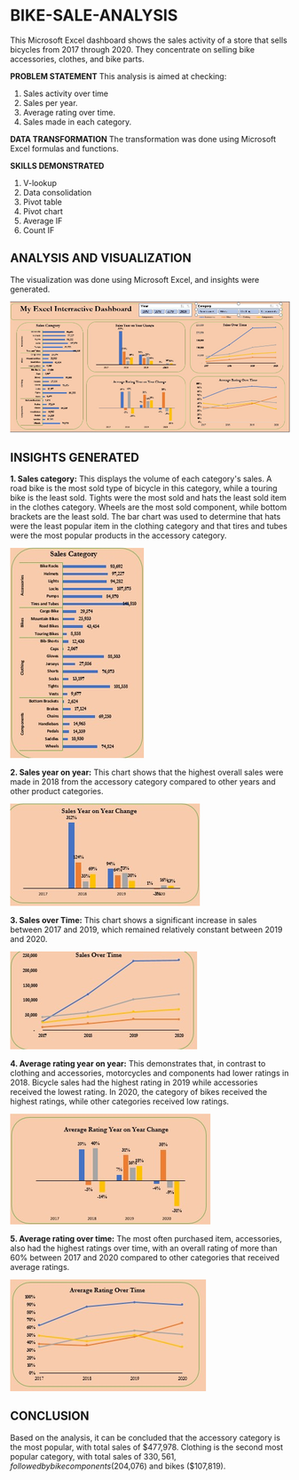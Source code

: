 # BIKE-SALE-ANALYSIS

This Microsoft Excel dashboard shows the sales activity of a store that sells bicycles from 2017 through 2020. They concentrate on selling bike accessories, clothes, and bike parts.

**PROBLEM STATEMENT**
This analysis is aimed at checking:
1.	Sales activity over time
2.	Sales per year.
3.	Average rating over time.
4.	Sales made in each category. 

**DATA TRANSFORMATION**
The transformation was done using Microsoft Excel formulas and functions.

**SKILLS DEMONSTRATED**
1.	V-lookup
2.	Data consolidation
3.	Pivot table
4.	Pivot chart
5.	Average IF
6.	Count IF


## ANALYSIS AND VISUALIZATION
The visualization was done using Microsoft Excel, and insights were generated.

![](DASHBOARD.jpg)

## INSIGHTS GENERATED
**1.	Sales category:** This displays the volume of each category's sales. A road bike is the most sold type of bicycle in this category, while a touring bike is the least sold. Tights were the most sold and hats the least sold item in the clothes category. Wheels are the most sold component, while bottom brackets are the least sold. The bar chart was used to determine that hats were the least popular item in the clothing category and that tires and tubes were the most popular products in the accessory category.

![](SALESCATEGORY.jpg)

**2.	Sales year on year:** This chart shows that the highest overall sales were made in 2018 from the accessory category compared to other years and other product categories.

![](SALESYEARONYEAR.jpg)

**3.	Sales over Time:** This chart shows a significant increase in sales between 2017 and 2019, which remained relatively constant between 2019 and 2020.

![](SALESOVERTIME.jpg)

**4.	Average rating year on year:** This demonstrates that, in contrast to clothing and accessories, motorcycles and components had lower ratings in 2018. Bicycle sales had the highest rating in 2019 while accessories received the lowest rating. In 2020, the category of bikes received the highest ratings, while other categories received low ratings.

![](RATINGYEARONYEAR.jpg)

**5.	Average rating over time:** The most often purchased item, accessories, also had the highest ratings over time, with an overall rating of more than 60% between 2017 and 2020 compared to other categories that received average ratings.

![](RATINGOVERTIME.jpg)

## CONCLUSION

Based on the analysis, it can be concluded that the accessory category is the most popular, with total sales of $477,978. Clothing is the second most popular category, with total sales of $330,561, followed by bike components ($204,076) and bikes ($107,819).
